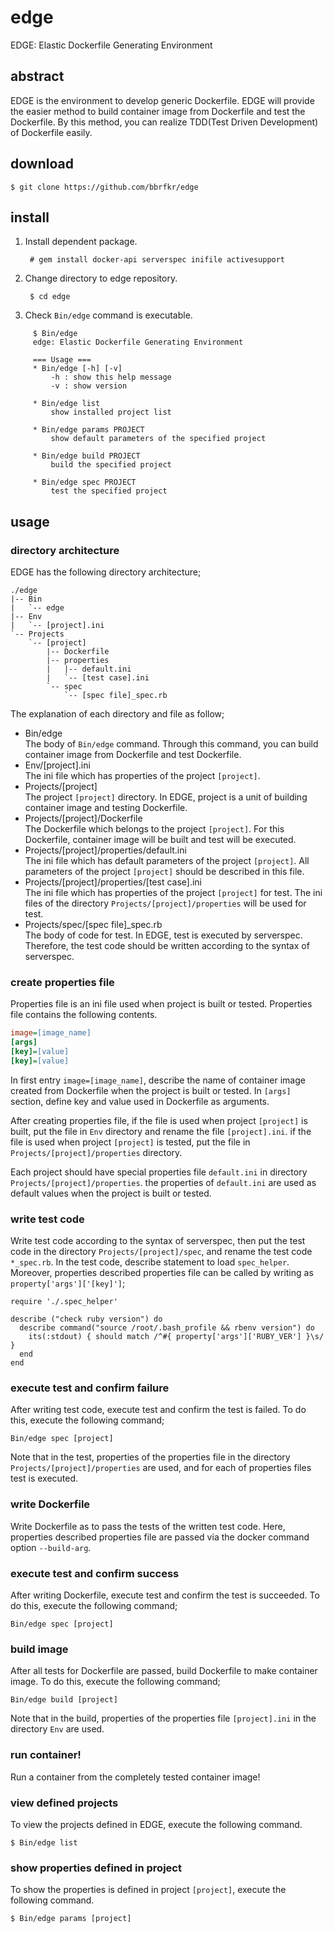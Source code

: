 # edge
EDGE: Elastic Dockerfile Generating Environment

## abstract
EDGE is the environment to develop generic Dockerfile. EDGE will provide the easier method to build container image from Dockerfile and test the Dockerfile. By this method, you can realize TDD(Test Driven Development) of Dockerfile easily.

## download

```
$ git clone https://github.com/bbrfkr/edge
```

## install
1. Install dependent package.

    ```
     # gem install docker-api serverspec inifile activesupport
    ```

2. Change directory to edge repository.

    ```
     $ cd edge
    ```

3. Check `Bin/edge` command is executable.

```
     $ Bin/edge
     edge: Elastic Dockerfile Generating Environment

     === Usage ===
     * Bin/edge [-h] [-v]
         -h : show this help message
         -v : show version

     * Bin/edge list
         show installed project list

     * Bin/edge params PROJECT
         show default parameters of the specified project

     * Bin/edge build PROJECT
         build the specified project

     * Bin/edge spec PROJECT
         test the specified project
```

## usage

### directory architecture
EDGE has the following directory architecture;
```
./edge
|-- Bin
|   `-- edge
|-- Env
|   `-- [project].ini
`-- Projects
    `-- [project]
        |-- Dockerfile
        |-- properties
        |   |-- default.ini
        |   `-- [test case].ini
        `-- spec
            `-- [spec file]_spec.rb
```
The explanation of each directory and file as follow;

* Bin/edge  
  The body of `Bin/edge` command. Through this command, you can build container image from Dockerfile and test Dockerfile.
* Env/[project].ini  
  The ini file which has properties of the project `[project]`.
* Projects/[project]  
  The project `[project]` directory. In EDGE, project is a unit of building container image and testing Dockerfile.
* Projects/[project]/Dockerfile  
  The Dockerfile which belongs to the project `[project]`. For this Dockerfile, container image will be built and test will be executed.
* Projects/[project]/properties/default.ini  
  The ini file which has default parameters of the project `[project]`. All parameters of the project `[project]` should be described in this file.
* Projects/[project]/properties/[test case].ini  
  The ini file which has properties of the project `[project]` for test. The ini files of the directory `Projects/[project]/properties` will be used for test.
* Projects/spec/[spec file]_spec.rb  
  The body of code for test. In EDGE, test is executed by serverspec. Therefore, the test code should be written according to the syntax of serverspec.

### create properties file
Properties file is an ini file used when project is built or tested. Properties file contains the following contents.

```ini:[project].ini
image=[image_name]
[args]
[key]=[value]
[key]=[value]
```

In first entry `image=[image_name]`, describe the name of container image created from Dockerfile when the project is built or tested. In `[args]` section, define key and value used in Dockerfile as arguments.

After creating properties file, if the file is used when project `[project]` is built, put the file in `Env` directory and rename the file `[project].ini`. if the file is used when project `[project]` is tested, put the file in `Projects/[project]/properties` directory.

Each project should have special properties file `default.ini` in directory `Projects/[project]/properties`. the properties of `default.ini` are used as default values when the project is built or tested.

### write test code
Write test code according to the syntax of serverspec, then put the test code in the directory `Projects/[project]/spec`, and rename the test code `*_spec.rb`. In the test code, describe statement to load `spec_helper`. Moreover, properties described properties file can be called by writing as `property['args']['[key]']`;

```
require './.spec_helper'

describe ("check ruby version") do
  describe command("source /root/.bash_profile && rbenv version") do
    its(:stdout) { should match /^#{ property['args']['RUBY_VER'] }\s/ }
  end
end
```

### execute test and confirm failure
After writing test code, execute test and confirm the test is failed. To do this, execute the following command;

```
Bin/edge spec [project]
```

Note that in the test, properties of the properties file in the directory `Projects/[project]/properties` are used, and for each of properties files test is executed.

### write Dockerfile
Write Dockerfile as to pass the tests of the written test code. Here, properties described properties file are passed via the docker command option `--build-arg`.

### execute test and confirm success
After writing Dockerfile, execute test and confirm the test is succeeded. To do this, execute the following command;

```
Bin/edge spec [project]
```

### build image
After all tests for Dockerfile are passed, build Dockerfile to make container image. To do this, execute the following command;

```
Bin/edge build [project]
```

Note that in the build, properties of the properties file `[project].ini` in the directory `Env` are used.

### run container!
Run a container from the completely tested container image!

### view defined projects
To view the projects defined in EDGE, execute the following command.
```
$ Bin/edge list
```

### show properties defined in project
To show the properties is defined in project `[project]`, execute the following command.

```
$ Bin/edge params [project]
```


